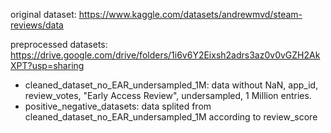 original dataset: https://www.kaggle.com/datasets/andrewmvd/steam-reviews/data

preprocessed datasets: https://drive.google.com/drive/folders/1i6v6Y2Eixsh2adrs3az0v0vGZH2AkXPT?usp=sharing

- cleaned_dataset_no_EAR_undersampled_1M: data without NaN, app_id, review_votes, "Early Access Review", undersampled, 1 Million entries.
- positive_negative_datasets: data splited from cleaned_dataset_no_EAR_undersampled_1M according to review_score
